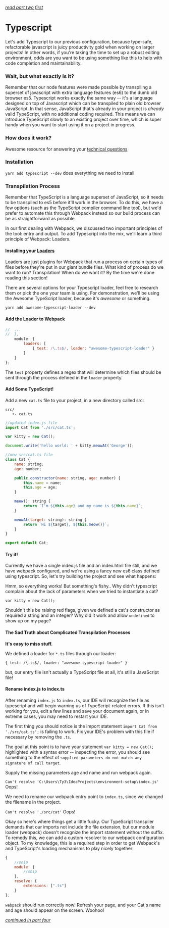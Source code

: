 *[read part two first](https://github.com/Hypaethral/javascript-projects/blob/master/environment-setup/02-create-a-project.md)*

# Typescript

Let's add Typescript to our previous configuration, because type-safe, refactorable javascript is juicy productivity gold when working on larger projects!  In other words, if you're taking the time to set up a robust editing environment, odds are you want to be using something like this to help with code completion and maintainability.

### Wait, but what exactly is it?
Remember that our node features were made possible by transpiling a superset of javascript with extra language features (es6) to the dumb old browser es5.  Typescript works exactly the same way -- it's a language designed on top of Javascript which can be transpiled to plain old browser JavaScript.  In that sense, JavaScript that's already in your project is *already* valid TypeScript, with no additional coding required.  This means we can introduce TypeScript slowly to an existing project over time, which is super handy when you want to start using it on a project in progress.

### How does it work?
Awesome resource for answering your [technical questions](https://github.com/Microsoft/TypeScript/wiki/FAQ)

### Installation
`yarn add typescript --dev` does everything we need to install

### Transpilation Process
Remember that TypeScript is a language superset of JavaScript, so it needs to be transpiled to es5 before it'll work in the browser. To do this, we have a few options (such as the TypeScript compiler command line tool), but we'd prefer to automate this through Webpack instead so our build process can be as straightforward as possible.

In our first dealing with Webpack, we discussed two important principles of the tool: entry and output.  To add Typescript into the mix, we'll learn a third principle of Webpack: Loaders.

#### Installing your [Loaders](https://webpack.js.org/concepts/#loaders)
Loaders are just plugins for Webpack that run a process on certain types of files before they're put in our giant bundle files.  What kind of process do we want to run?  Transpilation!  When do we want it?  By the time we're done reading this section!

There are several options for your Typescript loader, feel free to research them or pick the one your team is using.  For demonstration, we'll be using the Awesome TypeScript loader, because it's *awesome* or something.

`yarn add awesome-typescript-loader --dev`

#### Add the Loader to Webpack
```js
//  ...
//  },
    module: {
        loaders: [
            { test: /\.ts$/, loader: "awesome-typescript-loader" }
        ]
    }
};
```
The `test` property defines a regex that will determine which files should be sent through the process defined in the `loader` property.

#### Add Some TypeScript!
Add a new `cat.ts` file to your project, in a new directory called src:

```
src/
   +- cat.ts
```

```js
//updated index.js file
import Cat from './src/cat.ts';

var kitty = new Cat();

document.write('hello world: ' + kitty.meowAt('George'));
```

```js
//new src/cat.ts file
class Cat {
    name: string;
    age: number;

    public constructor(name: string, age: number) {
        this.name = name;
        this.age = age;
    }

    meow(): string {
        return `I'm ${this.age} and my name is ${this.name}`;
    }

    meowAt(target: string): string {
        return `Hi ${target}, ${this.meow()}`;
    }
}

export default Cat;
```


#### Try it!
Currently we have a single index.js file and an index.html file still, and we have webpack configured, and we're using a fancy new es6 class defined using typescript.  So, let's try building the project and see what happens:

Hmm, so everything works!  But something's fishy.. Why didn't typescript complain about the lack of parameters when we tried to instantiate a cat?

`var kitty = new Cat();`

Shouldn't this be raising red flags, given we defined a cat's constructor as required a string and an integer?  Why did it work and allow `undefined` to show up on my page?

#### The Sad Truth about Complicated Transpilation Processes
**It's easy to miss stuff.**

We defined a loader for `*.ts` files through our loader:

`{ test: /\.ts$/, loader: "awesome-typescript-loader" }`

but, our entry file isn't actually a TypeScript file at all, it's still a JavaScript file!

#### Rename index.js to index.ts
After renaming `index.js` to `index.ts`, our IDE will recognize the file as typescript and will begin warning us of TypeScript-related errors.  If this isn't working for you, edit a few lines and save your document again, or in extreme cases, you may need to restart your IDE.

The first thing you should notice is the import statement `import Cat from './src/cat.ts';` is failing to work.  Fix your IDE's problem with this file if necessary by removing the `.ts`.

The goal at this point is to have your statement `var kitty = new Cat();` highlighted with a syntax error -- inspecting the error, you should see something to the effect of `supplied parameters do not match any signature of call target`.

Supply the missing parameters age and name and run webpack again.

`Can't resolve 'C:\Users\Ty3\IdeaProjects\environment-setup\index.js'`  Oops!

We need to rename our webpack entry point to `index.ts`, since we changed the filename in the project.

`Can't resolve './src/cat'` Oops!

Okay so here's where things get a little fucky.  Our TypeScript transpiler demands that our imports not include the file extension, but our module loader (webpack) doesn't recognize the import statement without the suffix.  To remedy this, we can add a custom resolver to our webpack configuration object.  To my knowledge, this is a required step in order to get Webpack's and TypeScript's loading mechanisms to play nicely together:

```js
{
    //snip
    module: {
        //snip
    },
    resolve: {
        extensions: [".ts"]
    }
};
```

`webpack` should run correctly now!  Refresh your page, and your Cat's name and age should appear on the screen.  Woohoo!

*[continued in part four](https://github.com/Hypaethral/javascript-projects/blob/master/environment-setup/04-additional-stuff.md)*
